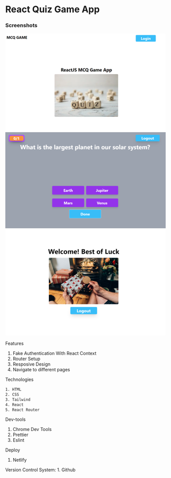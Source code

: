 # React Quiz Game App


### Screenshots
![Login Page](image.png)
![Game Page](image-1.png)
![Welcome](image-2.png)


Features
   1.  Fake Authentication With  React Context
   2. Router Setup 
   3. Resposive Design
   4. Navigate to different pages
    
 Technologies

    1. HTML
    2. CSS
    3. Tailwind
    4. React
    5. React Router

 Dev-tools
 1. Chrome Dev Tools
 2. Prettier
 3. Eslint

 Deploy
   1. Netlify

 Version Control System: 
    1. Github

    

 
 